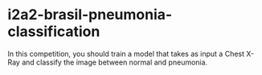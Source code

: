 # i2a2-brasil-pneumonia-classification
In this competition, you should train a model that takes as input a Chest X-Ray and classify the image between normal and pneumonia.
